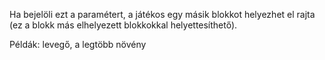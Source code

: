 Ha bejelöli ezt a paramétert, a játékos egy másik blokkot helyezhet el rajta (ez a blokk más elhelyezett blokkokkal helyettesíthető).

Példák: levegő, a legtöbb növény